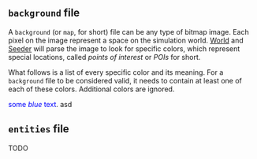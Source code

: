 ## `background` file
A `background` (or `map`, for short) file can be any type of bitmap image.
Each pixel on the image represent a space on the simulation world. [World] and
[Seeder] will parse the image to look for specific colors, which represent
special locations, called _points of interest_ or _POIs_ for short.

What follows is a list of every specific color and its meaning. For a
`background` file to be considered valid, it needs to contain at least one of
each of these colors. Additional colors are ignored.

<span style="color:blue">some *blue* text</span>. asd

## `entities` file
TODO

[World]: ../README.md#world
[Seeder]: ../README.md#seeder
